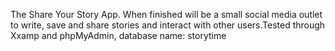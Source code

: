 The Share Your Story App. When finished will be a small social media outlet to write, save and share stories and interact with other users.Tested through Xxamp and phpMyAdmin, database name: storytime
